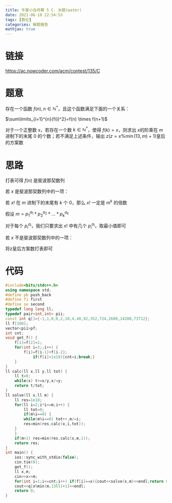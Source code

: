 ```yaml
---
title: 牛客小白月赛 5 C. 水题(water)
date: 2021-06-10 22:54:53
tags: [数论]
categories: 解题报告
mathjax: true
---
```


# 链接

<https://ac.nowcoder.com/acm/contest/135/C>

# 题意

存在一个函数 $f(n),n \in \mathbb{N}^{*}$，且这个函数满足下面的一个关系：

$\sum\limits_{i=1}^{n}{f(i)^2}=f(n) \times f(n+1)$

对于一个正整数 $x$，若存在一个数 $k \in \mathbb{N}^{*}$，使得 $f(k)=x$，则求出 $x$的阶乘在 $m$ 进制下的末尾 $0$ 的个数；若不满足上述条件，输出 $z(z=x\%\min(13,m)+1)$皇后的方案数

<!--more-->

# 思路

打表可得 $f(n)$ 是斐波那契数列

若 $x$ 是斐波那契数列中的一项：

若 $x!$ 在 $m$ 进制下的末尾有 $k$ 个 $0$，那么 $x!$ 一定是 $m^k$ 的倍数

假设 $m=p_1^{a_1}*p_2^{a_2}*\dots*p_k^{a_k}$

对于每个 $p_i^{a_i}$，我们只要求出 $x!$ 中有几个 $p_i^{a_i}$，取最小值即可

若 $x$ 不是斐波那契数列中的一项：

将z皇后方案数打表即可

# 代码

```cpp
#include<bits/stdc++.h>
using namespace std;
#define pb push_back
#define fi first
#define se second
typedef long long ll;
typedef pair<int,int> pii;
const int q[]={-1,1,0,0,2,10,4,40,92,352,724,2680,14200,73712};
ll f[100];
vector<pii>pf;
int cnt;
void get_f() {
    f[1]=f[2]=1;
    for(int i=3;;i++) {
        f[i]=f[i-1]+f[i-2];
            if(f[i]>1e18){cnt=i;break;}
    }
}
ll calc(ll x,ll y,ll tot) {
    ll t=0;
    while(x) t+=x/y,x/=y;
    return t/tot;
}
ll solve(ll x,ll m) {
    ll res=1e18;
    for(ll i=2;i*i<=m;i++) {
        ll tot=0;
        if(m%i==0) {
        while(m%i==0) tot++,m/=i;
        res=min(res,calc(x,i,tot));
    }
    }
    if(m>1) res=min(res,calc(x,m,1));
    return res;
}
int main() {
    ios::sync_with_stdio(false);
    cin.tie(0);
    get_f();
    ll x,m;
    cin>>x>>m;
    for(int i=1;i<=cnt;i++) if(f[i]==x){cout<<solve(x,m)<<endl;return 0;}
    cout<<q[x%min(m,13ll)+1]<<endl;
    return 0;
}
```